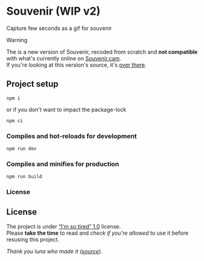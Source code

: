 # Souvenir (WIP v2)

Capture few seconds as a gif for souvenir

> [!WARNING]
> The is a new version of Souvenir, recoded from scratch and **not compatible** with what's currently online on [Souvenir.cam](https://souvenir.cam). \
> If you're looking at this version's source, it's [over there](https://github.com/GuerillaStudio/souvenir).


## Project setup
```
npm i
```
or if you don't want to impact the package-lock
```
npm ci
```

### Compiles and hot-reloads for development
```
npm run dev
```

### Compiles and minifies for production
```
npm run build
```

### License

## License

The project is under [“I'm so tired” 1.0](LICENSE) license. \
Please **take the time** to read and *check if you're allowed* to use it before resusing this project.

*Thank you luna who made it ([source](https://olmewe.com/notes/istsl/)).*
